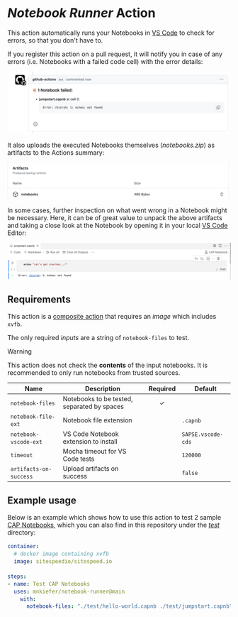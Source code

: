 # *Notebook Runner* Action

This action automatically runs your Notebooks in [VS Code](https://code.visualstudio.com/) to check for errors, so that you don't have to.

If you register this action on a pull request, it will notify you in case of any errors (i.e. Notebooks with a failed code cell) with the error details:

  <picture>
    <source media="(prefers-color-scheme: dark)" srcset="./_assets/PR_comment_dark.png">
    <img alt="PR comment on failed Notebook" src="./_assets/PR_comment_light.png">
  </picture>

It also uploads the executed Notebooks themselves (_notebooks.zip_) as artifacts to the Actions summary:

  <picture>
    <source media="(prefers-color-scheme: dark)" srcset="./_assets/Artifacts_dark.png">
    <img alt="Uploaded notebooks.zip Artifacts" src="./_assets/Artifacts_light.png">
  </picture>

In some cases, further inspection on what went wrong in a Notebook might be necessary. Here, it can be of great value to unpack the above artifacts and taking
a close look at the Notebook by opening it in your local [VS Code](https://code.visualstudio.com/) Editor:

<picture>
  <source media="(prefers-color-scheme: dark)" srcset="./_assets/Notebook_dark.png">
  <img alt="Openend Notebook 'jumpstart.capnb'" src="./_assets/Notebook_light.png">
</picture>

## Requirements

This action is a [composite action](https://docs.github.com/en/actions/creating-actions/creating-a-composite-action) that requires an *image* which includes `xvfb`.

The only required *inputs* are a string of `notebook-files` to test.

> [!WARNING]  
> This action does not check the **contents** of the input notebooks. It is recommended to only run notebooks from trusted sources.

| Name | Description | Required | Default |
| --- | --- | :---: | ---- |
| `notebook-files` | Notebooks to be tested, separated by spaces | ✓ ||
| `notebook-file-ext` | Notebook file extension | | `.capnb` |
| `notebook-vscode-ext` | VS Code Notebook extension to install | | `SAPSE.vscode-cds` |
| `timeout` | Mocha timeout for VS Code tests | | `120000` |
| `artifacts-on-success` | Upload artifacts on success | | `false` |

## Example usage

Below is an example which shows how to use this action to test 2 sample [CAP Notebooks](https://cap.cloud.sap/docs/tools/#cap-vscode-notebook), which you can also find in this repository under the [_test_](https://github.com/mnkiefer/notebook-runner/tree/main/test) directory:

```yaml
container:
  # docker image containing xvfb
  image: sitespeedio/sitespeed.io

steps:
- name: Test CAP Notebooks
  uses: mnkiefer/notebook-runner@main
    with:
      notebook-files: "./test/hello-world.capnb ./test/jumpstart.capnb"
```
